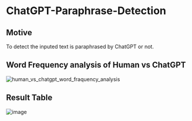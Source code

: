 # ChatGPT-Paraphrase-Detection

## Motive
To detect the inputed text is paraphrased by ChatGPT or not.

## Word Frequency analysis of Human vs ChatGPT

![human_vs_chatgpt_word_fraquency_analysis](https://github.com/Vayansh/ChatGPT-Paraphrase-Detection/assets/92180055/e02434c1-291b-4041-85cb-dc0de4908dd2)



## Result Table

![image](https://github.com/Vayansh/ChatGPT-Paraphrase-Detection/assets/92180055/4455bccd-fda6-4d73-9a45-7804e6611269)
